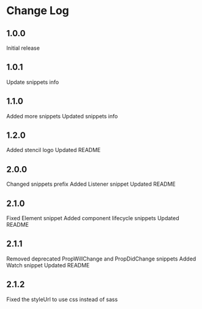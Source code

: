 # Change Log

## 1.0.0

Initial release

## 1.0.1

Update snippets info

## 1.1.0

Added more snippets
Updated snippets info

## 1.2.0

Added stencil logo
Updated README

## 2.0.0

Changed snippets prefix
Added Listener snippet
Updated README

## 2.1.0

Fixed Element snippet
Added component lifecycle snippets
Updated README

## 2.1.1

Removed deprecated PropWillChange and PropDidChange snippets
Added Watch snippet
Updated README

## 2.1.2

Fixed the styleUrl to use css instead of sass